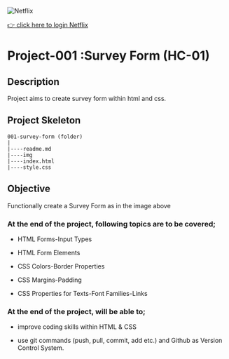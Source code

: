 ![Netflix](./img/NETFLİX.gif)

[👉 click here to login Netflix](https://ilkerkr.github.io/netflix2/)

# Project-001 :Survey Form (HC-01)

## Description

Project aims to create survey form within html and css.

## Project Skeleton

```
001-survey-form (folder)
|
|----readme.md                  
|----img
|----index.html  
|----style.css  
```

## Objective

Functionally create a Survey Form as in the image above

### At the end of the project, following topics are to be covered;

- HTML Forms-Input Types
  
- HTML Form Elements

- CSS Colors-Border Properties

- CSS Margins-Padding

- CSS Properties for Texts-Font Families-Links

### At the end of the project, will be able to;

- improve coding skills within HTML & CSS

- use git commands (push, pull, commit, add etc.) and Github as Version Control System.
